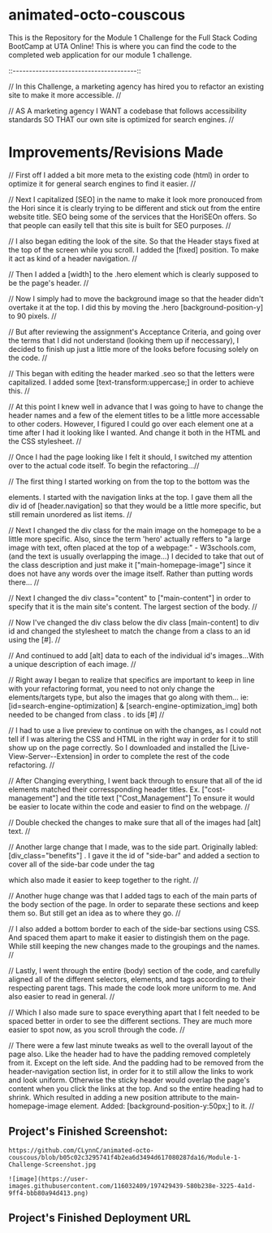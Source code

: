 # animated-octo-couscous
This is the Repository for the Module 1 Challenge for the Full Stack Coding BootCamp at UTA Online! This is where you can find the code to the completed web application for our module 1 challenge.

::--------------------------------------::

//  In this Challenge, a marketing agency has hired you to refactor an existing site to make it more accessible. //

//  AS A marketing agency
    I WANT a codebase that follows accessibility standards
    SO THAT our own site is optimized for search engines. //

# Improvements/Revisions Made
  //  First off I added a bit more meta to the existing code (html) in order to optimize it for general search engines to find it easier. //

//  Next I capitalized [SEO] in the name to make it look more pronouced from the Hori since it is clearly trying to be different and stick out from the entire website title. SEO being some of the services that the HoriSEOn offers. So that people can easily tell that this site is built for SEO purposes. //

//  I also began editing the look of the site. So that the Header stays fixed at the top of the screen while you scroll. I added the [fixed] position. To make it act as kind of a header navigation. //

//  Then I added a [width] to the .hero element which is clearly supposed to be the page's header.  //

//  Now I simply had to move the background image so that the header didn't overtake it at the top. I did this by moving the .hero [background-position-y] to 90 pixels. //

//  But after reviewing the assignment's Acceptance Criteria, and going over the terms that I did not understand (looking them up if neccessary), I decided to finish up just a little more of the looks before focusing solely on the code. //

//  This began with editing the header marked .seo so that the letters were capitalized. I added some [text-transform:uppercase;] in order to achieve this. //

// At this point I knew well in advance that I was going to have to change the header names and a few of the element titles to be a little more accessable to other coders. However, I figured I could go over each element one at a time after I had it looking like I wanted. And change it both in the HTML and the CSS stylesheet. //

//  Once I had the page looking like I felt it should, I switched my attention over to the actual code itself. To begin the refactoring...//

// The first thing I started working on from the top to the bottom was the <div> elements. I started with the navigation links at the top. I gave them all the div id of [header.navigation] so that they would be a little more specific, but still remain unordered as list items. //

// Next I changed the div class for the main image on the homepage to be a little more specific. Also, since the term 'hero' actually reffers to "a large image with text, often placed at the top of a webpage:" - W3schools.com, (and the text is usually overlapping the image...) I decided to take that out of the class description and just make it ["main-homepage-image"] since it does not have any words over the image itself. Rather than putting words there... //

// Next I changed the div class="content" to ["main-content"] in order to specify that it is the main site's content. The largest section of the body. //

//  Now I've changed the div class below the div class [main-content] to div id and changed the stylesheet to match the change from a class to an id using the [#]. //

// And continued to add [alt] data to each of the individual id's images...With a unique description of each image. //

// Right away I began to realize that specifics are important to keep in line with your refactoring format, you need to not only change the elements/targets type, but also the images that go along with them... ie: [id=search-engine-optimization] & [search-engine-optimization_img] both needed to be changed from class . to ids [#] //

//  I had to use a live preview to continue on with the changes, as I could not tell if I was altering the CSS and HTML in the right way in order for it to still show up on the page correctly. So I downloaded and installed the [Live-View-Server--Extension] in order to complete the rest of the code refactoring. //

// After Changing everything, I went back through to ensure that all of the id elements matched their corressponding header titles. Ex. ["cost-management"] and the title text ["Cost_Management"] To ensure it would be easier to locate within the code and easier to find on the webpage. //

//  Double checked the changes to make sure that all of the images had [alt] text. //

// Another large change that I made, was to the side part. Originally labled: [div_class="benefits"]  .  I gave it the id of "side-bar" and added a section to cover all of the side-bar code under the tag <aside> which also made it easier to keep together to the right. //

//  Another huge change was that I added <sections> tags to each of the main parts of the body section of the page. In order to separate these sections and keep them so. But still get an idea as to where they go. //

//  I also added a bottom border to each of the side-bar sections using CSS. And spaced them apart to make it easier to distingish them on the page. While still keeping the new changes made to the groupings and the names. //

//  Lastly, I went through the entire (body) section of the code, and carefully aligned all of the different selectors, elements, and tags according to their respecting parent tags. This made the code look more uniform to me. And also easier to read in general. //

//  Which I also made sure to space everything apart that I felt needed to be spaced better in order to see the different sections. They are much more easier to spot now, as you scroll through the code. //

//  There were a few last minute tweaks as well to the overall layout of the page also. Like the header had to have the padding removed completely from it. Except on the left side. And the padding had to be removed from the header-navigation section list, in order for it to still allow the links to work and look uniform. Otherwise the sticky header would overlap the page's content when you click the links at the top. And so the entire heading had to shrink. Which resulted in adding a new position attribute to the main-homepage-image element. Added: [background-position-y:50px;] to it. //

# Project's Finished Screenshot:
    https://github.com/CLynnC/animated-octo-couscous/blob/b05c02c3295741f4b2ea6d3494d617080287da16/Module-1-Challenge-Screenshot.jpg
    
    ![image](https://user-images.githubusercontent.com/116032409/197429439-580b238e-3225-4a1d-9ff4-bbb80a94d413.png)


# Project's Finished Deployment URL


